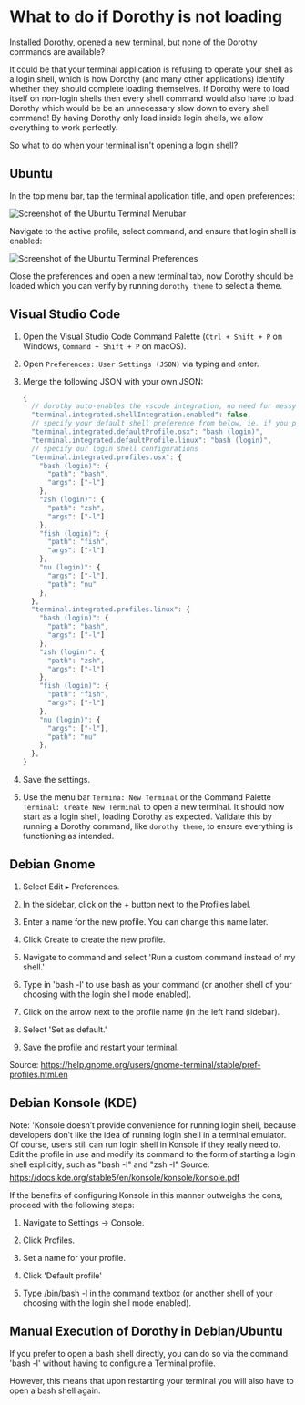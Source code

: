 # What to do if Dorothy is not loading

Installed Dorothy, opened a new terminal, but none of the Dorothy commands are available?

It could be that your terminal application is refusing to operate your shell as a login shell, which is how Dorothy (and many other applications) identify whether they should complete loading themselves. If Dorothy were to load itself on non-login shells then every shell command would also have to load Dorothy which would be be an unnecessary slow down to every shell command! By having Dorothy only load inside login shells, we allow everything to work perfectly.

So what to do when your terminal isn't opening a login shell?

## Ubuntu

In the top menu bar, tap the terminal application title, and open preferences:

![Screenshot of the Ubuntu Terminal Menubar](https://github.com/bevry/dorothy/blob/master/docs/assets/login-shell-ubuntu-menubar.png?raw=true)

Navigate to the active profile, select command, and ensure that login shell is enabled:

![Screenshot of the Ubuntu Terminal Preferences](https://github.com/bevry/dorothy/blob/master/docs/assets/login-shell-ubuntu-preferences.png?raw=true)

Close the preferences and open a new terminal tab, now Dorothy should be loaded which you can verify by running `dorothy theme` to select a theme.

## Visual Studio Code

1. Open the Visual Studio Code Command Palette (`Ctrl + Shift + P` on Windows, `Command + Shift + P` on macOS).

2. Open `Preferences: User Settings (JSON)` via typing and enter.

3. Merge the following JSON with your own JSON:

    ```javascript
    {
      // dorothy auto-enables the vscode integration, no need for messy auto-detection
      "terminal.integrated.shellIntegration.enabled": false,
      // specify your default shell preference from below, ie. if you prefer nu, then use "nu (login)"
      "terminal.integrated.defaultProfile.osx": "bash (login)",
      "terminal.integrated.defaultProfile.linux": "bash (login)",
      // specify our login shell configurations
      "terminal.integrated.profiles.osx": {
        "bash (login)": {
          "path": "bash",
          "args": ["-l"]
        },
        "zsh (login)": {
          "path": "zsh",
          "args": ["-l"]
        },
        "fish (login)": {
          "path": "fish",
          "args": ["-l"]
        },
        "nu (login)": {
          "args": ["-l"],
          "path": "nu"
        },
      },
      "terminal.integrated.profiles.linux": {
        "bash (login)": {
          "path": "bash",
          "args": ["-l"]
        },
        "zsh (login)": {
          "path": "zsh",
          "args": ["-l"]
        },
        "fish (login)": {
          "path": "fish",
          "args": ["-l"]
        },
        "nu (login)": {
          "args": ["-l"],
          "path": "nu"
        },
      },
    }
    ```

4. Save the settings.

5. Use the menu bar `Termina: New Terminal` or the Command Palette `Terminal: Create New Terminal` to open a new terminal. It should now start as a login shell, loading Dorothy as expected. Validate this by running a Dorothy command, like `dorothy theme`, to ensure everything is functioning as intended.

## Debian Gnome

1. Select Edit ▸ Preferences.

2. In the sidebar, click on the + button next to the Profiles label.

3. Enter a name for the new profile. You can change this name later.

4. Click Create to create the new profile.

5. Navigate to command and select 'Run a custom command instead of my shell.'

6. Type in 'bash -l' to use bash as your command (or another shell of your choosing with the login shell mode enabled).

7. Click on the arrow next to the profile name (in the left hand sidebar).

9. Select 'Set as default.'

10. Save the profile and restart your terminal.

Source: https://help.gnome.org/users/gnome-terminal/stable/pref-profiles.html.en

## Debian Konsole (KDE)

Note: 'Konsole doesn’t provide convenience for running login shell, because developers don’t like
the idea of running login shell in a terminal emulator.
Of course, users still can run login shell in Konsole if they really need to. Edit the profile in use and modify its command to the form of starting a login shell explicitly, such as "bash -l" and
"zsh -l" Source: https://docs.kde.org/stable5/en/konsole/konsole/konsole.pdf

If the benefits of configuring Konsole in this manner outweighs the cons, proceed with the following steps:

1. Navigate to Settings -> Console.

2. Click Profiles.

3. Set a name for your profile.

4. Click 'Default profile'

5. Type /bin/bash -l in the command textbox (or another shell of your choosing with the login shell mode enabled).

## Manual Execution of Dorothy in Debian/Ubuntu

If you prefer to open a bash shell directly, you can do so via the command 'bash -l' without having to configure a Terminal profile.

However, this means that upon restarting your terminal you will also have to open a bash shell again.
